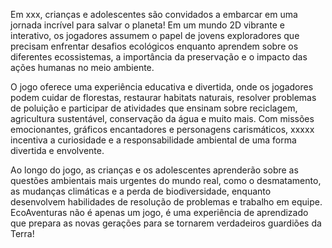 Em xxx, crianças e adolescentes são convidados a embarcar em uma jornada incrível para salvar o planeta! Em um mundo 2D vibrante e interativo, os jogadores assumem o papel de jovens exploradores que precisam enfrentar desafios ecológicos enquanto aprendem sobre os diferentes ecossistemas, a importância da preservação e o impacto das ações humanas no meio ambiente.

O jogo oferece uma experiência educativa e divertida, onde os jogadores podem cuidar de florestas, restaurar habitats naturais, resolver problemas de poluição e participar de atividades que ensinam sobre reciclagem, agricultura sustentável, conservação da água e muito mais. Com missões emocionantes, gráficos encantadores e personagens carismáticos, xxxxx incentiva a curiosidade e a responsabilidade ambiental de uma forma divertida e envolvente.

Ao longo do jogo, as crianças e os adolescentes aprenderão sobre as questões ambientais mais urgentes do mundo real, como o desmatamento, as mudanças climáticas e a perda de biodiversidade, enquanto desenvolvem habilidades de resolução de problemas e trabalho em equipe. EcoAventuras não é apenas um jogo, é uma experiência de aprendizado que prepara as novas gerações para se tornarem verdadeiros guardiões da Terra!
